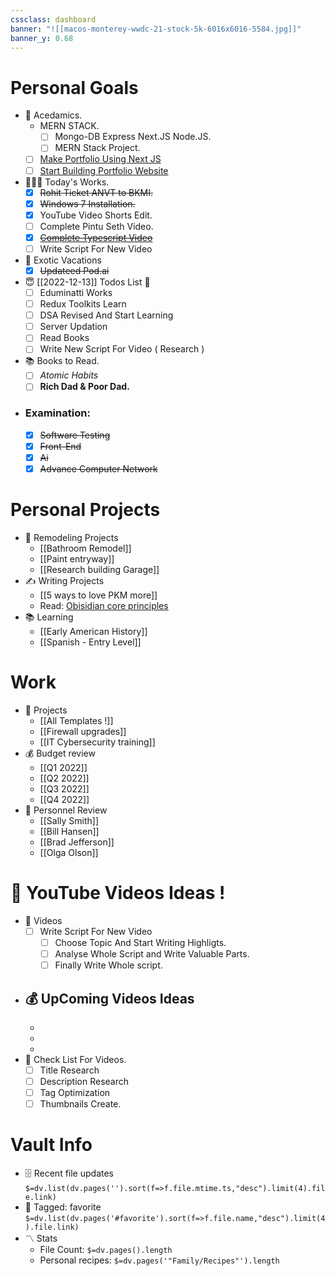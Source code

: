 ```yaml
---
cssclass: dashboard
banner: "![[macos-monterey-wwdc-21-stock-5k-6016x6016-5584.jpg]]"
banner_y: 0.68
---
```

# Personal Goals
- 🏈 Acedamics.
	- MERN STACK.
		- [ ] Mongo-DB Express Next.JS Node.JS.
		- [ ] MERN Stack Project.
	- [ ] [Make Portfolio Using Next JS](https://ranjansharma.tech)
	- [ ] [Start Building Portfolio Website](https://www.ranjansharma.tech/)
- 👨‍👩‍👦 Today's Works.
	- [x] ~~Rohit Ticket ANVT to BKMI.~~
	- [x] ~~Windows 7 Installation.~~
	- [x] YouTube Video Shorts Edit.
	- [ ] Complete Pintu Seth Video.
	- [x] ~~[Complete Typescript Video](https://www.youtube.com/watch?v=F5pjG-sP0c8&t=4229&ab_channel=Coder%27sGyan)~~
	- [ ] Write Script For New Video
- 🌅 Exotic Vacations 
	- [x] ~~Updateed Pod.ai~~

- 😇 [[2022-12-13]] Todos List 🤖
	- [ ] Eduminatti Works
	- [ ] Redux Toolkits Learn
	- [ ] DSA Revised And Start Learning
	- [ ] Server Updation
	- [ ] Read Books 
	- [ ] Write New Script For Video ( Research )
- 📚 Books to Read.
	- [ ] *Atomic Habits*
	- [ ] **Rich Dad & Poor Dad.**
-  ### Examination:
	- [x] ~~Software Testing~~
	- [x] ~~Front-End~~ 
	- [x] ~~Ai~~
	- [x] ~~Advance Computer Network~~

 # Personal Projects
- 🏡 Remodeling Projects
	- [[Bathroom Remodel]]
	- [[Paint entryway]]
	- [[Research building Garage]] 
 - ✍️ Writing Projects
	- [[5 ways to love PKM more]]
	- Read: [Obisidian core principles](https://tfthacker.medium.com/obsidian-understanding-its-core-design-principles-7f3fafbd6e36)
- 📚 Learning
	- [[Early American History]]
	- [[Spanish - Entry Level]]

# Work
- 💼 Projects
	- [[All Templates !]]
	- [[Firewall upgrades]]
	- [[IT Cybersecurity training]]
- 💰 Budget review
	- [[Q1 2022]]
	- [[Q2 2022]]
	- [[Q3 2022]]
	- [[Q4 2022]]
- 👥 Personnel Review
	- [[Sally Smith]]
	- [[Bill Hansen]]
	- [[Brad Jefferson]]
	- [[Olga Olson]]

# 🎥 YouTube Videos Ideas !
- 💼 Videos
	- [ ] Write Script For New Video
		- [ ] Choose Topic And Start Writing Highligts.
		- [ ] Analyse Whole Script and Write Valuable Parts.
		- [ ] Finally Write Whole script.
- 💰 UpComing Videos **Ideas**
	- 
	- 
	- 
	- 
- 👥 Check List For Videos.
	- [ ] Title Research
	- [ ] Description Research
	- [ ] Tag Optimization
	- [ ] Thumbnails Create.

# Vault Info
- 🗄️ Recent file updates
 `$=dv.list(dv.pages('').sort(f=>f.file.mtime.ts,"desc").limit(4).file.link)`
- 🔖 Tagged:  favorite 
 `$=dv.list(dv.pages('#favorite').sort(f=>f.file.name,"desc").limit(4).file.link)`
- 〽️ Stats
	-  File Count: `$=dv.pages().length`
	-  Personal recipes: `$=dv.pages('"Family/Recipes"').length`